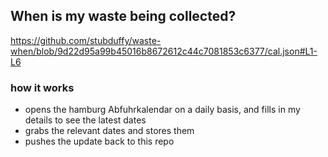 ## When is my waste being collected?
  https://github.com/stubduffy/waste-when/blob/9d22d95a99b45016b8672612c44c7081853c6377/cal.json#L1-L6
  
  ### how it works
  - opens the hamburg Abfuhrkalendar on a daily basis, and fills in my details to see the latest dates
  - grabs the relevant dates and stores them
  - pushes the update back to this repo
  
